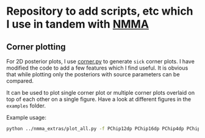 # Repository to add scripts, etc which I use in tandem with [NMMA](https://github.com/nuclear-multimessenger-astronomy/nmma)

## Corner plotting
For 2D posterior plots, I use [corner.py](https://corner.readthedocs.io/en/latest/) to generate `sick` corner plots. I have modified the code to add a few features which I find useful. It is obvious that while plotting only the posteriors with source parameters can be compared.

It can be used to plot single corner plot or multiple corner plots overlaid on top of each other on a single figure. Have a look at different figures in the `examples` folder.

Example usage:
```bash
python ../nmma_extras/plot_all.py -f PChip12dp PChip16dp PChip4dp PChip12dp PChip16dp PChip4dp -p AT2017gfo_ind.prior -o multiple --ext pdf